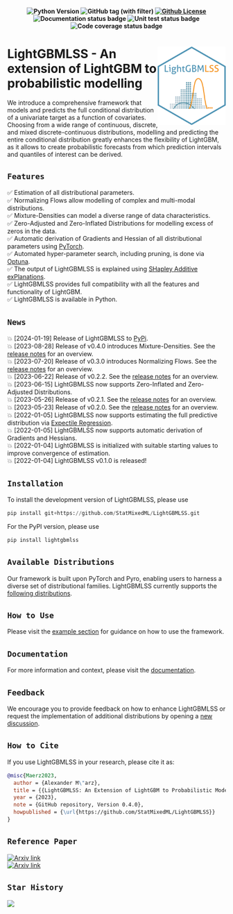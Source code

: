 <h4 align="center">

![Python Version](https://img.shields.io/badge/python-3.10%20|%20%203.11-lightblue.svg)
![GitHub tag (with filter)](https://img.shields.io/github/v/tag/StatMixedML/LightGBMLSS?label=release&color=lightblue)
[![Github License](https://img.shields.io/badge/license-Apache%202.0-lightblue.svg)](https://opensource.org/licenses/Apache-2.0)
<img src="https://github.com/StatMixedML/LightGBMLSS/actions/workflows/mkdocs.yaml/badge.svg" alt="Documentation status badge">
<img src="https://github.com/StatMixedML/LightGBMLSS/workflows/unit-tests/badge.svg" alt="Unit test status badge">
<img src="https://codecov.io/gh/StatMixedML/LightGBMLSS/branch/master/graph/badge.svg" alt="Code coverage status badge">

</h4>

#
<img align="right" width="156.5223" height="181.3" src="figures/LightGBMLSS.png">


# LightGBMLSS - An extension of LightGBM to probabilistic modelling
We introduce a comprehensive framework that models and predicts the full conditional distribution of a univariate target as a function of covariates. Choosing from a wide range of continuous, discrete, and mixed discrete-continuous distributions, modelling and predicting the entire conditional distribution greatly enhances the flexibility of LightGBM, as it allows to create probabilistic forecasts from which prediction intervals and quantiles of interest can be derived.

## `Features`
:white_check_mark: Estimation of all distributional parameters. <br/>
:white_check_mark: Normalizing Flows allow modelling of complex and multi-modal distributions. <br/>
:white_check_mark: Mixture-Densities can model a diverse range of data characteristics. <br/>
:white_check_mark: Zero-Adjusted and Zero-Inflated Distributions for modelling excess of zeros in the data. <br/>
:white_check_mark: Automatic derivation of Gradients and Hessian of all distributional parameters using [PyTorch](https://pytorch.org/docs/stable/autograd.html). <br/>
:white_check_mark: Automated hyper-parameter search, including pruning, is done via [Optuna](https://optuna.org/). <br/>
:white_check_mark: The output of LightGBMLSS is explained using [SHapley Additive exPlanations](https://github.com/dsgibbons/shap). <br/>
:white_check_mark: LightGBMLSS provides full compatibility with all the features and functionality of LightGBM. <br/>
:white_check_mark: LightGBMLSS is available in Python. <br/>

## `News`
:boom: [2024-01-19] Release of LightGBMLSS to [PyPi](https://pypi.org/project/lightgbmlss/). <br/>
:boom: [2023-08-28] Release of v0.4.0 introduces Mixture-Densities. See the [release notes](https://github.com/StatMixedML/LightGBMLSS/releases) for an overview. <br/>
:boom: [2023-07-20] Release of v0.3.0 introduces Normalizing Flows. See the [release notes](https://github.com/StatMixedML/LightGBMLSS/releases) for an overview. <br/>
:boom: [2023-06-22] Release of v0.2.2. See the [release notes](https://github.com/StatMixedML/LightGBMLSS/releases) for an overview. <br/>
:boom: [2023-06-15] LightGBMLSS now supports Zero-Inflated and Zero-Adjusted Distributions. <br/>
:boom: [2023-05-26] Release of v0.2.1. See the [release notes](https://github.com/StatMixedML/LightGBMLSS/releases) for an overview. <br/>
:boom: [2023-05-23] Release of v0.2.0. See the [release notes](https://github.com/StatMixedML/LightGBMLSS/releases) for an overview. <br/>
:boom: [2022-01-05] LightGBMLSS now supports estimating the full predictive distribution via [Expectile Regression](https://epub.ub.uni-muenchen.de/31542/1/1471082x14561155.pdf). <br/>
:boom: [2022-01-05] LightGBMLSS now supports automatic derivation of Gradients and Hessians. <br/>
:boom: [2022-01-04] LightGBMLSS is initialized with suitable starting values to improve convergence of estimation. <br/>
:boom: [2022-01-04] LightGBMLSS v0.1.0 is released!

## `Installation`
To install the development version of LightGBMLSS, please use
```python
pip install git+https://github.com/StatMixedML/LightGBMLSS.git
```
For the PyPI version, please use
```python
pip install lightgbmlss
```

## `Available Distributions`
Our framework is built upon PyTorch and Pyro, enabling users to harness a diverse set of distributional families. LightGBMLSS currently supports the [following distributions](https://statmixedml.github.io/LightGBMLSS/distributions/).

## `How to Use`
Please visit the [example section](https://statmixedml.github.io/LightGBMLSS/examples/Gaussian_Regression/) for guidance on how to use the framework.

## `Documentation`
For more information and context, please visit the [documentation](https://statmixedml.github.io/LightGBMLSS/).

## `Feedback`
We encourage you to provide feedback on how to enhance LightGBMLSS or request the implementation of additional distributions by opening a [new discussion](https://github.com/StatMixedML/LightGBMLSS/discussions).

## `How to Cite`
If you use LightGBMLSS in your research, please cite it as:

```bibtex
@misc{Maerz2023,
  author = {Alexander M\"arz},
  title = {{LightGBMLSS: An Extension of LightGBM to Probabilistic Modelling}},
  year = {2023},
  note = {GitHub repository, Version 0.4.0},
  howpublished = {\url{https://github.com/StatMixedML/LightGBMLSS}}
}
```

## `Reference Paper`
[![Arxiv link](https://img.shields.io/badge/arXiv-Distributional%20Gradient%20Boosting%20Machines-color=brightgreen)](https://arxiv.org/abs/2204.00778) <br/>
[![Arxiv link](https://img.shields.io/badge/arXiv-XGBoostLSS%3A%20An%20extension%20of%20XGBoost%20to%20probabilistic%20forecasting-color=brightgreen)](https://arxiv.org/abs/1907.03178) <br/>

## `Star History`
<a href="https://star-history.com/#StatMixedML/LightGBMLSS&Date">
    <img src="https://api.star-history.com/svg?repos=StatMixedML/LightGBMLSS&type=Date" width="450">
</a>


